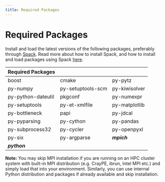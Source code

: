 ```yaml
---
title: Required Packages
---
```


# Required Packages

Install and load the latest versions of the following packages, preferably through [Spack](https://spack.readthedocs.io). Read more about how to install Spack, and how to install and load packages using Spack [here](https://spack.readthedocs.io/en/latest/getting_started.html).

| Required Packages  |                   |               |
|--------------------|-------------------|---------------|
| boost              | cmake             | py-pytz       |
| py-numpy           | py-setuptools-scm | py-kiwisolver |
| py-python-dateutil | pkgconf           | py-numexpr    |
| py-setuptools      | py-et-xmlfile     | py-matplotlib |
| py-bottleneck      | papi              | py-jdcal      |
| py-pyparsing       | py-cython         | py-pandas     |
| py-subprocess32    | py-cycler         | py-openpyxl   |
| py-six             | py-argparse       | ***mpich***   |
| ***python***       |                   |               |

**Note:** You may skip MPI installation if you are running on an HPC cluster system with built-in MPI distribution (e.g. CrayPE, ibrun, Intel MPI etc.) and simply load that into your environment. Similarly, you can use internal Python distribution and packages if already available and skip installation.
